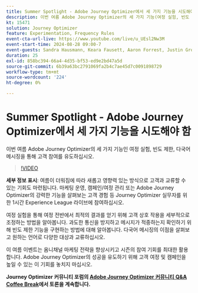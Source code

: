```yaml
---
title: Summer Spotlight - Adobe Journey Optimizer에서 세 가지 기능을 시도해야 함
description: 이번 여름 Adobe Journey Optimizer의 세 가지 기능(여정 실험, 빈도 제한, 다국어 메시징)으로 고객 참여를 유도하십시오
kt: 15471
solution: Journey Optimizer
feature: Experimentation, Frequency Rules
event-cta-url-live: https://www.youtube.com/live/u_UEsl2Nw3M
event-start-time: 2024-08-28 09:00-7
event-guests: Sandra Hausmann, Keara Fausett, Aaron Forrest, Justin Grover
duration: 25
exl-id: 858bc394-66a4-4d35-bf53-ed9e2bd47a5d
source-git-commit: 6b39a63bc2791069fa2b4c7ae45d7c0091898729
workflow-type: tm+mt
source-wordcount: '224'
ht-degree: 0%

---
```


# Summer Spotlight - Adobe Journey Optimizer에서 세 가지 기능을 시도해야 함

이번 여름 Adobe Journey Optimizer의 세 가지 기능인 여정 실험, 빈도 제한, 다국어 메시징을 통해 고객 참여를 유도하십시오.

>[!VIDEO](https://video.tv.adobe.com/v/3433225/?learn=on)


**세부 정보 표시**:
여름이 더워짐에 따라 새롭고 영향력 있는 방식으로 고객과 교류할 수 있는 기회도 마련됩니다. 마케팅 운영, 캠페인/여정 관리 또는 Adobe Journey Optimizer의 강력한 기능을 살펴보는 고객 경험 등 Journey Optimizer 실무자를 위한 1시간 Experience League 라이브에 참여하십시오.

여정 실험을 통해 여정 전반에서 최적의 결과를 얻기 위해 고객 상호 작용을 세부적으로 조정하는 방법을 알아봅니다. 과도한 통신을 방지하고 메시지가 적중하는지 확인하기 위해 빈도 제한 기능을 구현하는 방법에 대해 알아봅니다. 다국어 메시징의 이점을 살펴보고 원하는 언어로 다양한 대상과 교류하십시오.

이 여름 이벤트는 옴니채널 마케팅 전략을 향상시키고 시즌의 참여 기회를 최대한 활용합니다. Adobe Journey Optimizer의 성공을 유도하기 위해 고객 여정 및 캠페인을 높일 수 있는 이 기회를 놓치지 마십시오.

**Journey Optimizer 커뮤니티 포럼의 [Adobe Journey Optimizer 커뮤니티 Q&amp;A Coffee Break](https://experienceleaguecommunities.adobe.com/t5/journey-optimizer-discussions/experience-leagu[...]ugust-28th-8-30-am-pt-supercharge-your/td-p/697931)에서 토론을 계속합니다.**
